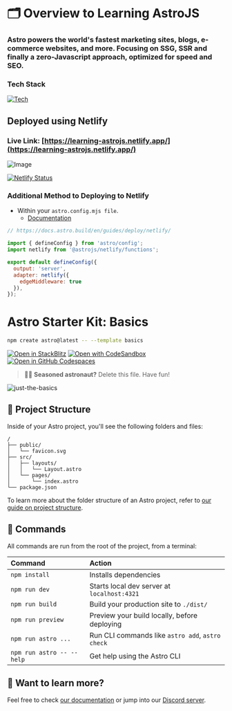 # 🗂️ Overview to Learning AstroJS

### Astro powers the world's fastest marketing sites, blogs, e-commerce websites, and more. Focusing on SSG, SSR and finally a zero-Javascript approach, optimized for speed and SEO.

### Tech Stack 

[![Tech](https://skillicons.dev/icons?i=html,css,astro,netlify,npm,github)](https://skillicons.dev)

## Deployed using Netlify

### Live Link: [https://learning-astrojs.netlify.app/](https://learning-astrojs.netlify.app/)

![Image](https://github.com/user-attachments/assets/a9720ab1-bb05-431c-b3f4-3e86f1e0cb3c)

[![Netlify Status](https://api.netlify.com/api/v1/badges/554935bd-6672-43b4-a67d-e3882faf0c8c/deploy-status)](https://app.netlify.com/sites/learning-astrojs/deploys)

### Additional Method to Deploying to Netlify

- Within your `astro.config.mjs file`.
    - [Documentation](https://docs.astro.build/en/guides/deploy/netlify/)

```js 
// https://docs.astro.build/en/guides/deploy/netlify/

import { defineConfig } from 'astro/config';
import netlify from '@astrojs/netlify/functions';

export default defineConfig({
  output: 'server',
  adapter: netlify({
    edgeMiddleware: true
  }),
});
```
# Astro Starter Kit: Basics

```sh
npm create astro@latest -- --template basics
```

[![Open in StackBlitz](https://developer.stackblitz.com/img/open_in_stackblitz.svg)](https://stackblitz.com/github/withastro/astro/tree/latest/examples/basics)
[![Open with CodeSandbox](https://assets.codesandbox.io/github/button-edit-lime.svg)](https://codesandbox.io/p/sandbox/github/withastro/astro/tree/latest/examples/basics)
[![Open in GitHub Codespaces](https://github.com/codespaces/badge.svg)](https://codespaces.new/withastro/astro?devcontainer_path=.devcontainer/basics/devcontainer.json)

> 🧑‍🚀 **Seasoned astronaut?** Delete this file. Have fun!

![just-the-basics](https://github.com/withastro/astro/assets/2244813/a0a5533c-a856-4198-8470-2d67b1d7c554)

## 🚀 Project Structure

Inside of your Astro project, you'll see the following folders and files:

```text
/
├── public/
│   └── favicon.svg
├── src/
│   ├── layouts/
│   │   └── Layout.astro
│   └── pages/
│       └── index.astro
└── package.json
```

To learn more about the folder structure of an Astro project, refer to [our guide on project structure](https://docs.astro.build/en/basics/project-structure/).

## 🧞 Commands

All commands are run from the root of the project, from a terminal:

| Command                   | Action                                           |
| :------------------------ | :----------------------------------------------- |
| `npm install`             | Installs dependencies                            |
| `npm run dev`             | Starts local dev server at `localhost:4321`      |
| `npm run build`           | Build your production site to `./dist/`          |
| `npm run preview`         | Preview your build locally, before deploying     |
| `npm run astro ...`       | Run CLI commands like `astro add`, `astro check` |
| `npm run astro -- --help` | Get help using the Astro CLI                     |

## 👀 Want to learn more?

Feel free to check [our documentation](https://docs.astro.build) or jump into our [Discord server](https://astro.build/chat).
